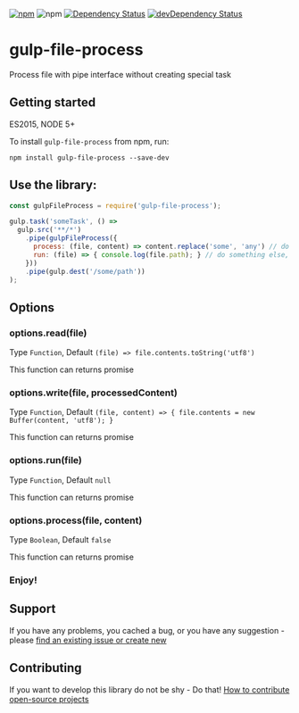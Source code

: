 [![npm](http://img.shields.io/npm/v/gulp-file-process.svg?style=flat-square)](https://www.npmjs.com/package/gulp-file-process)
![npm](http://img.shields.io/npm/l/gulp-file-process.svg?style=flat-square)
[![Dependency Status](https://david-dm.org/aliaksandr-pasynkau/gulp-file-process.svg?style=flat-square)](https://david-dm.org/aliaksandr-pasynkau/gulp-file-process)
[![devDependency Status](https://david-dm.org/aliaksandr-pasynkau/gulp-file-process/dev-status.svg?style=flat-square)](https://david-dm.org/aliaksandr-pasynkau/gulp-file-process#info=devDependencies)

# gulp-file-process
Process file with pipe interface without creating special task

## Getting started 

ES2015, NODE 5+

To install `gulp-file-process` from npm, run:
```shell
npm install gulp-file-process --save-dev
```

## Use the library:

```javascript
const gulpFileProcess = require('gulp-file-process');

gulp.task('someTask', () =>
  gulp.src('**/*')
    .pipe(gulpFileProcess({
      process: (file, content) => content.replace('some', 'any') // do something useful
      run: (file) => { console.log(file.path); } // do something else, for instance notify user about processed file
    }))
    .pipe(gulp.dest('/some/path'))
);

```

## Options

### options.read(file)
Type `Function`, Default `(file) => file.contents.toString('utf8')`

This function can returns promise

### options.write(file, processedContent)
Type `Function`, Default `(file, content) => { file.contents = new Buffer(content, 'utf8'); }`

This function can returns promise

### options.run(file)
Type `Function`, Default `null`

This function can returns promise

### options.process(file, content)
Type `Boolean`, Default `false`

This function can returns promise

### Enjoy!

## Support
If you have any problems, you cached a bug, or you have any suggestion - please [find an existing issue or create new](https://github.com/aliaksandr-pasynkau/gulp-file-process/issues)

## Contributing
If you want to develop this library do not be shy - Do that! [How to contribute open-source projects](https://guides.github.com/activities/contributing-to-open-source/)
